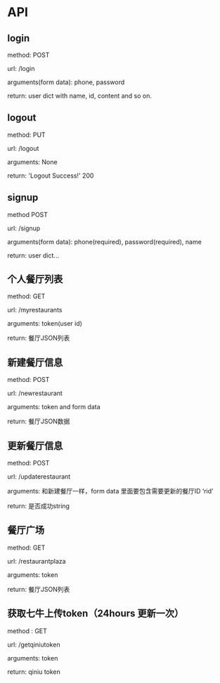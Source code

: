 # API


## login

method: POST

url: /login

arguments(form data): phone, password

return: user dict with name, id, content and so on.


## logout

method: PUT

url: /logout

arguments: None

return: 'Logout Success!' 200


## signup

method POST

url: /signup

arguments(form data): phone(required), password(required), name

return: user dict... 


## 个人餐厅列表

method: GET

url: /myrestaurants

arguments: token(user id)

return: 餐厅JSON列表

## 新建餐厅信息

method: POST

url: /newrestaurant

arguments: token and form data

return: 餐厅JSON数据

## 更新餐厅信息

method: POST

url: /updaterestaurant

arguments: 和新建餐厅一样，form data 里面要包含需要更新的餐厅ID ‘rid’

return: 是否成功string


## 餐厅广场

method: GET

url: /restaurantplaza

arguments: token

return: 餐厅JSON列表

## 获取七牛上传token（24hours 更新一次）

method : GET

url: /getqiniutoken

arguments: token

return: qiniu token